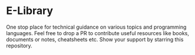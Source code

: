 # E-Library
One stop place for technical guidance on various topics and programming languages. Feel free to drop a PR to contribute useful resources like books, documents or notes, cheatsheets etc. Show your support by starring this repository. 
